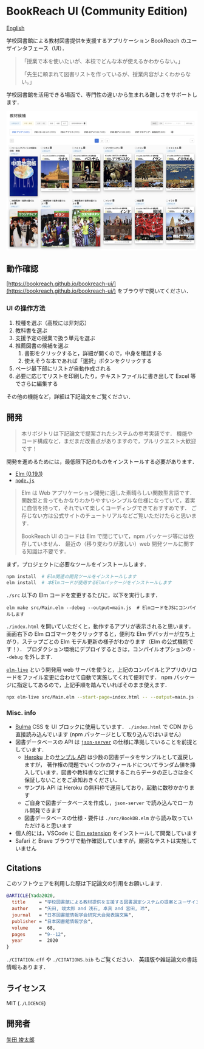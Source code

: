 # BookReach UI (Community Edition)

[English](./README.md)

学校図書館による教材図書提供を支援するアプリケーション BookReach のユーザインタフェース（UI）．

> 「授業で本を使いたいが、本校でどんな本が使えるかわからない。」
>
> 「先生に頼まれて図書リストを作っているが、授業内容がよくわからない。」

学校図書館を活用できる場面で、専門性の違いから生まれる難しさをサポートします．

![BookReach-UIの画面イメージ ](/assets/bookreach-ui.png)

## 動作確認

[https://bookreach.github.io/bookreach-ui/](https://bookreach.github.io/bookreach-ui/) をブラウザで開いてください．

### UI の操作方法

1. 校種を選ぶ（高校には非対応）
2. 教科書を選ぶ
3. 支援予定の授業で扱う単元を選ぶ
4. 推薦図書の候補を選ぶ
   1. 書影をクリックすると，詳細が開くので，中身を確認する
   2. 使えそうな本であれば「選択」ボタンをクリックする
5. ページ最下部にリストが自動作成される
6. 必要に応じてリストを印刷したり，テキストファイルに書き出して Excel 等でさらに編集する

その他の機能など，詳細は下記論文をご覧ください．

## 開発

> 本リポジトリは下記論文で提案されたシステムの参考実装です．
> 機能やコード構成など，まだまだ改善点がありますので，プルリクエスト大歓迎です！

開発を進めるためには，最低限下記のものをインストールする必要があります．

- [Elm (0.19.1)](https://elm-lang.org/)
- [`node.js`](https://nodejs.org/en/)

> Elm は Web アプリケーション開発に適した素晴らしい関数型言語です．
> 関数型と言ってもかなりわかりやすいシンプルな仕様になっていて，着実に自信を持って，それでいて楽しくコーディングできておすすめです．
> ご存じない方は公式サイトのチュートリアルなどご覧いただけたらと思います．
>
> BookReach UI のコードは Elm で閉じていて，npm パッケージ等には依存していません．
> 最近の（移り変わりが激しい）web 開発ツールに関する知識は不要です．

まず，プロジェクトに必要なツールをインストールします．

```bash
npm install  # Elm関連の開発ツールをインストールします
elm install  # 本Elmコードが使用するElmパッケージをインストールします
```

`./src` 以下の Elm コードを変更するたびに，以下を実行します．

```shell
elm make src/Main.elm --debug --output=main.js  # ElmコードをJSにコンパイルします
```

`./index.html` を開いていただくと，動作するアプリが表示されると思います．
画面右下の Elm ロゴマークをクリックすると，便利な Elm デバッガーが立ち上がり，ステップごとの Elm モデル更新の様子がわかります（Elm の公式機能です！）．
プロダクション環境にデプロイするときは，コンパイルオプションの `--debug` を外します．

[`elm-live`](https://github.com/wking-io/elm-live) という開発用 web サーバを使うと，上記のコンパイルとアプリのリロードをファイル変更に合わせて自動で実施してくれて便利です．
npm パッケージに指定してあるので，上記手順を踏んでいればそのまま使えます．

```bash
npx elm-live src/Main.elm --start-page=index.html -- --output=main.js --debug
```

### Misc. info

- [Bulma](https://bulma.io) CSS を UI ブロックに使用しています． `./index.html` で CDN から直接読み込んでいます (npm パッケージとして取り込んではいません)
- 図書データベースの API は [`json-server`](https://github.com/typicode/json-server) の仕様に準拠していることを前提としています．
  - [Heroku](https://heroku.com) 上の[サンプル API](https://sample-bookdb.herokuapp.com/) は少数の図書データをサンプルとして返戻しますが， 著作権の問題でいくつかのフィールドについてランダム値を挿入しています．図書や教科書などに関するこれらデータの正しさは全く保証しないことをご承知おきください．
  - サンプル API は Heroku の無料枠で運用しており，起動に数秒かかります
  - ご自身で図書データベースを作成し，`json-server` で読み込んでローカル開発できます
  - 図書データベースの仕様・要件は `./src/BookDB.elm` から読み取っていただけると思います
- 個人的には，VSCode に [Elm extension](https://github.com/elm-tooling/elm-language-client-vscode) をインストールして開発しています
- Safari と Brave ブラウザで動作確認していますが，厳密なテストは実施していません

## Citations

このソフトウェアを利用した際は下記論文の引用をお願いします．

```bibtex
@ARTICLE{Yada2020,
  title     = "学校図書館による教材提供を支援する図書選定システムの提案とユーザインタフェースの予備的評価",
  author    = "矢田, 竣太郎 and 浅石, 卓真 and 宮田, 玲",
  journal   = "日本図書館情報学会研究大会発表論文集",
  publisher = "日本図書館情報学会",
  volume    =  68,
  pages     = "9--12",
  year      =  2020
}
```

`./CITATION.cff` や `./CITATIONS.bib` もご覧ください．
英語版や雑誌論文の書誌情報もあります．

## ライセンス

MIT (`./LICENCE`)

## 開発者

[矢田 竣太郎](https://shuntaroy.com)
